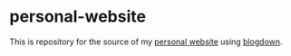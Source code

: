 # personal-website

This is repository for the source of my [personal website](https://www.changyuchang.name/) using [blogdown](https://bookdown.org/yihui/blogdown/).


